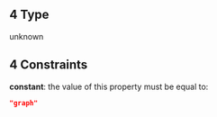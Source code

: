## 4 Type

unknown

## 4 Constraints

**constant**: the value of this property must be equal to:

```json
"graph"
```
